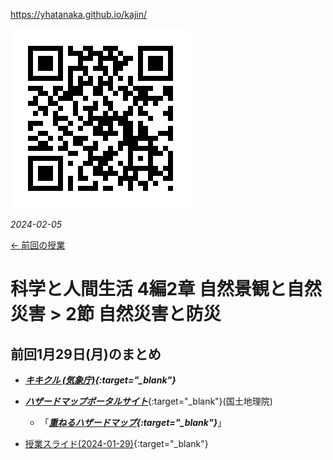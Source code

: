 https://yhatanaka.github.io/kajin/

<img src="QR_343148.png" title="" alt="QR_343148.png" data-align="right">

*2024-02-05*

[← 前回の授業](2024-01-29.md)



# 科学と人間生活 4編2章 自然景観と自然災害 > 2節 自然災害と防災



## 前回1月29日(月)のまとめ

- ***[キキクル (気象庁)](https://www.jma.go.jp/bosai/){:target="_blank"}***

- [***ハザードマップポータルサイト***](https://disaportal.gsi.go.jp){:target="_blank"}(国土地理院)
  - 「***[重ねるハザードマップ](https://disaportal.gsi.go.jp/hazardmap/maps/){:target="_blank"}***」

- [授業スライド(2024-01-29)](2023_4-2-2.pdf){:target="_blank"}



